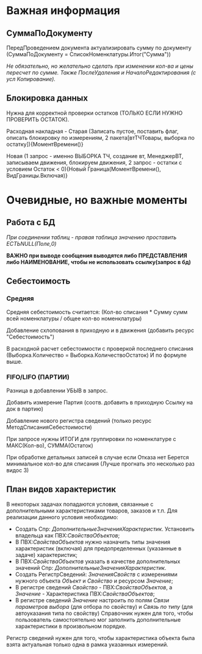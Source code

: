 # Важная информация

## СуммаПоДокументу
ПередПроведением документа актуализировать сумму по документу (СуммаПоДокументу = СписокНоменклатуры.Итог("Сумма"))

*Не обязательно, но желательно сделать при изменении кол-ва и цены пересчет по сумме. Также ПослеУдаления и НачалоРедактирования (с усл Копирование).*

## Блокировка данных
Нужна для корректной проверки остатков (ТОЛЬКО ЕСЛИ НУЖНО ПРОВЕРИТЬ ОСТАТОК).

Расходная накладная -
Старая (Записать пустое, поставить флаг, описать блокировку по измерениям, 2 пакета[втТЧТовары, выборка по остатку]){МоментВремени()}

Новая (1 запрос - именно ВЫБОРКА ТЧ, создание вт, МенеджерВТ, записываем движения, блокируем движения, 
2 запрос - остатки с условием Остаток < 0){Новый Граница(МоментВремени(), ВидГраницы.Включая)}

# Очевидные, но важные моменты
## Работа с БД
*При соединении таблиц - правая таблица значению проставить ЕСТЬNULL(Поле,0)*

**ВАЖНО при выводе сообщения выводятся либо ПРЕДСТАВЛЕНИЯ либо НАИМЕНОВАНИЕ, чтобы не использовать ссылку(запрос в бд)**

## Себестоимость
### Средняя
Средняя себестоимость считается: (Кол-во списания * Сумму сумм всей номенклатуры / общее кол-во номенклатуры)

Добавление схлопования в приходную и в движения (добавить ресурс "Себестоимость")

В расходной расчет себестоимости с проверкой последнего списания (Выборка.Количество = Выборка.КоличествоОстаток) И по формуле выше.

### FIFO/LIFO (ПАРТИИ)
Разница в добавлении УБЫВ в запрос.

Добавить измерение Партия (соотв. добавить в приходную Ссылку на док в партию)

Добавление нового регистра сведений (только ресурс МетодСписанияСебестоимости)

При запросе нужны ИТОГИ для группировки по номенклатуре с МАКС(Кол-во), СУММА(Остаток)

При обработке детальных записей в случае если Отказа нет Берется минимальное кол-во для списания (Лучше прогнать это несколько раз видос 3)

## План видов характеристик
В некоторых задачах попадаются условия, связанные с дополнительными характеристиками товаров, заказов и т.п. Для реализации данного условия необходимо:
- Создать Спр: *ДополнительныеЗначенияХарактеристик*. Установить владельца как ПВХ:*СвойстваОбъектов*;
- В ПВХ:*СвойстваОбъектов* нужно назначить типы значения характеристик (включая) для предопределенных (указанные в задаче) характеристик;
- В ПВХ:*СвойстваОбъектов* указать в качестве дополнительных значений Спр: *ДополнительныеЗначенияХарактеристик*.
- Создать РегистрСведений: *ЗначенияСвойств* с измерениями нужного объекта *Объект* и *Свойство* и ресурсом *Значение*;
- В регистре сведений *Свойство* - ПВХ:*СвойстваОбъектов*, а *Значение* - Характеристика ПВХ:*СвойстваОбъектов*;
- В регистре сведений *Значение* настроить по полям *Связи параметров выбора* (для отбора по свойству) и *Связь по типу* (для автоуказания типа по свойству)
Справочник нужен для того, чтобы пользователь самостоятельно мог заполнить дополнительные характеристики в произвольном порядке.

Регистр сведений нужен для того, чтобы характеристика объекта была взята актуальная только одна в рамка указанных измерений.